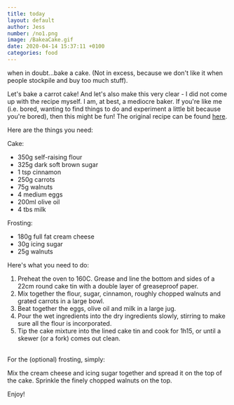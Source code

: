 ```yaml
---
title: today
layout: default
author: Jess
number: /no1.png
image: /BakeaCake.gif
date: 2020-04-14 15:37:11 +0100
categories: food
---
```


when in doubt...bake a cake.
(Not in excess, because we don't like it when people stockpile and buy too much stuff).

Let's bake a carrot cake! And let's also make this very clear - I did not come up with the recipe myself. I am, at best, a mediocre baker. If you're like me (i.e. bored, wanting to find things to do and experiment a little bit because you're bored), then this might be fun! The original recipe can be found <a href="https://www.easypeasyfoodie.com/super-simple-carrot-cake/" target="_blank">here</a>.

Here are the things you need:

Cake:

- 350g self-raising flour
- 325g dark soft brown sugar
- 1 tsp cinnamon
- 250g carrots
- 75g walnuts
- 4 medium eggs
- 200ml olive oil
- 4 tbs milk

Frosting:

- 180g full fat cream cheese
- 30g icing sugar
- 25g walnuts

Here's what you need to do:

1. Preheat the oven to 160C. Grease and line the bottom and sides of a 22cm round cake tin with a double layer of greaseproof paper.
2. Mix together the flour, sugar, cinnamon, roughly chopped walnuts and grated carrots in a large bowl.
3. Beat together the eggs, olive oil and milk in a large jug.
4. Pour the wet ingredients into the dry ingredients slowly, stirring to make sure all the flour is incorporated.
5. Tip the cake mixture into the lined cake tin and cook for 1h15, or until a skewer (or a fork) comes out clean.

<br>
For the (optional) frosting, simply:

Mix the cream cheese and icing sugar together and spread it on the top of the cake. Sprinkle the finely chopped walnuts on the top.

Enjoy!

<!--
You can use HTML elements in Markdown, such as the comment element, and they won't
be affected by a markdown parser. However, if you create an HTML element in your
markdown file, you cannot use markdown syntax within that element's contents.
-->

